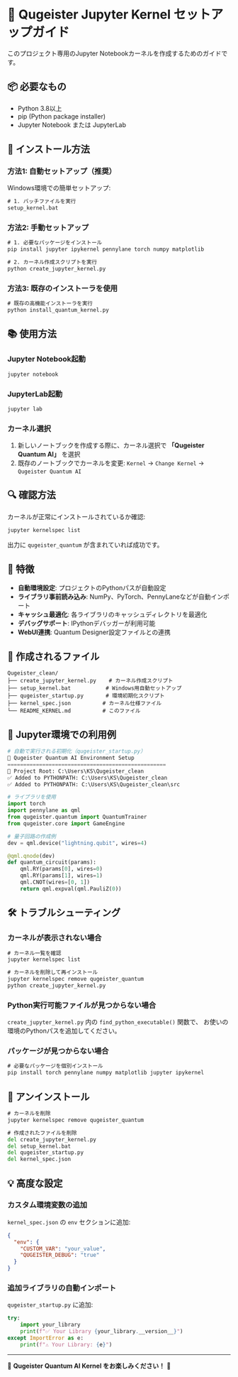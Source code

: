 # 🚀 Qugeister Jupyter Kernel セットアップガイド

このプロジェクト専用のJupyter Notebookカーネルを作成するためのガイドです。

## 📦 必要なもの

- Python 3.8以上
- pip (Python package installer)
- Jupyter Notebook または JupyterLab

## 🔧 インストール方法

### 方法1: 自動セットアップ（推奨）

Windows環境での簡単セットアップ:

```cmd
# 1. バッチファイルを実行
setup_kernel.bat
```

### 方法2: 手動セットアップ

```cmd
# 1. 必要なパッケージをインストール
pip install jupyter ipykernel pennylane torch numpy matplotlib

# 2. カーネル作成スクリプトを実行
python create_jupyter_kernel.py
```

### 方法3: 既存のインストーラを使用

```cmd
# 既存の高機能インストーラを実行
python install_quantum_kernel.py
```

## 📚 使用方法

### Jupyter Notebook起動

```cmd
jupyter notebook
```

### JupyterLab起動

```cmd
jupyter lab
```

### カーネル選択

1. 新しいノートブックを作成する際に、カーネル選択で **「Qugeister Quantum AI」** を選択
2. 既存のノートブックでカーネルを変更: `Kernel` → `Change Kernel` → `Qugeister Quantum AI`

## 🔍 確認方法

カーネルが正常にインストールされているか確認:

```cmd
jupyter kernelspec list
```

出力に `qugeister_quantum` が含まれていれば成功です。

## 🎯 特徴

- **自動環境設定**: プロジェクトのPythonパスが自動設定
- **ライブラリ事前読み込み**: NumPy、PyTorch、PennyLaneなどが自動インポート
- **キャッシュ最適化**: 各ライブラリのキャッシュディレクトリを最適化
- **デバッグサポート**: IPythonデバッガーが利用可能
- **WebUI連携**: Quantum Designer設定ファイルとの連携

## 📁 作成されるファイル

```
Qugeister_clean/
├── create_jupyter_kernel.py    # カーネル作成スクリプト
├── setup_kernel.bat           # Windows用自動セットアップ
├── qugeister_startup.py       # 環境初期化スクリプト
├── kernel_spec.json          # カーネル仕様ファイル
└── README_KERNEL.md          # このファイル
```

## 🎨 Jupyter環境での利用例

```python
# 自動で実行される初期化（qugeister_startup.py）
🚀 Qugeister Quantum AI Environment Setup
==================================================
📁 Project Root: C:\Users\KS\Qugeister_clean
✅ Added to PYTHONPATH: C:\Users\KS\Qugeister_clean
✅ Added to PYTHONPATH: C:\Users\KS\Qugeister_clean\src

# ライブラリを使用
import torch
import pennylane as qml
from qugeister.quantum import QuantumTrainer
from qugeister.core import GameEngine

# 量子回路の作成例
dev = qml.device("lightning.qubit", wires=4)

@qml.qnode(dev)
def quantum_circuit(params):
    qml.RY(params[0], wires=0)
    qml.RY(params[1], wires=1)
    qml.CNOT(wires=[0, 1])
    return qml.expval(qml.PauliZ(0))
```

## 🛠️ トラブルシューティング

### カーネルが表示されない場合

```cmd
# カーネル一覧を確認
jupyter kernelspec list

# カーネルを削除して再インストール
jupyter kernelspec remove qugeister_quantum
python create_jupyter_kernel.py
```

### Python実行可能ファイルが見つからない場合

`create_jupyter_kernel.py` 内の `find_python_executable()` 関数で、
お使いの環境のPythonパスを追加してください。

### パッケージが見つからない場合

```cmd
# 必要なパッケージを個別インストール
pip install torch pennylane numpy matplotlib jupyter ipykernel
```

## 🔄 アンインストール

```cmd
# カーネルを削除
jupyter kernelspec remove qugeister_quantum

# 作成されたファイルを削除
del create_jupyter_kernel.py
del setup_kernel.bat
del qugeister_startup.py
del kernel_spec.json
```

## 💡 高度な設定

### カスタム環境変数の追加

`kernel_spec.json` の `env` セクションに追加:

```json
{
  "env": {
    "CUSTOM_VAR": "your_value",
    "QUGEISTER_DEBUG": "true"
  }
}
```

### 追加ライブラリの自動インポート

`qugeister_startup.py` に追加:

```python
try:
    import your_library
    print(f"✅ Your Library {your_library.__version__}")
except ImportError as e:
    print(f"⚠️ Your Library: {e}")
```

---

🎉 **Qugeister Quantum AI Kernel をお楽しみください！** 🌌